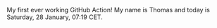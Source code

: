My first ever working GitHub Action!
My name is Thomas and today is Saturday, 28 January, 07:19 CET. 
